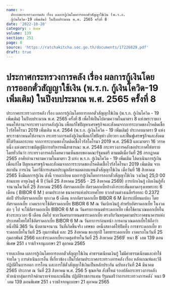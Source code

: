 ```yaml
---
name: >-
  ประกาศกระทรวงการคลัง เรื่อง ผลการกู้เงินโดยการออกตั๋วสัญญาใช้เงิน (พ.ร.ก.
  กู้เงินโควิด-19 เพิ่มเติม) ในปีงบประมาณ พ.ศ. 2565 ครั้งที่ 8
date: '2022-10-20'
category: ง พิเศษ
volume: 139
section: 251
page: 8
source: 'https://ratchakitcha.soc.go.th/documents/17226829.pdf'
draft: true
---
```


# ประกาศกระทรวงการคลัง เรื่อง ผลการกู้เงินโดยการออกตั๋วสัญญาใช้เงิน (พ.ร.ก. กู้เงินโควิด-19 เพิ่มเติม) ในปีงบประมาณ พ.ศ. 2565 ครั้งที่ 8

ประกาศกระทรวงการคลัง เรื่อง ผลการกู้เงินโดยการออกตั๋วสัญญาใช้เงิน (พ.ร.ก. กู้เงินโควิด - 19 เพิ่มเติม) ในปีงบประมาณ พ.ศ. 2565 ครั้งที่ 8 เพื่อให้เป็นไปตามความในมาตรา 8 แห่งพระราชกาหนดให้อานาจกระทรวงการคลังกู้เงิน เพื่อแก้ไขปัญหาเศรษฐกิจและสังคมจากการระบาดของโรคติดเชื้อไวรัสโคโรนา 2019 เพิ่มเติม พ.ศ. 2564 (พ.ร.ก. กู้เงินโควิด - 19 เพิ่มเติม) ประกอบมาตรา 9 แห่งพระราชกาหนดให้อานาจ กระทรวงการคลังกู้เงินเพื่อแก้ไขปัญหำ เยียวยา และฟื้นฟูเศรษฐกิจและสังคม ที่ได้รับผลกระทบ จากการระบาดของโรคติดเชื้อไวรัสโคโรนา 2019 พ.ศ. 2563 และมาตรา 16 วรรคหนึ่ง แห่งพระราชบัญญัติการบริหารหนี้สาธารณะ พ.ศ. 2548 กระทรวงการคลังขอประกาศให้ทราบ โดยทั่วกันว่า กระทรวงการคลังโดยความเห็นชอบของคณะรัฐมนตรี ตามมติเมื่อวันที่ 26 กรกฎาคม 2565 อาศัยอำนาจตามความในมาตรา 3 แห่ง พ.ร.ก. กู้เงินโควิด - 19 เพิ่มเติม ได้ดาเนินการกู้เงินเพื่อแก้ไข ปัญหาเศรษฐกิจและสังคมจากการระบาดของโรคติดเชื้อไวรัสโคโรนา 2019 เพิ่มเติม จากสถาบัน การเงิน โดยวิธีการเสนอประมูลอัตราผลตอบแทนตั๋วสัญญาใช้เงิน เมื่อวันที่ 18 สิงหาคม 2565 ซึ่งมีผลการกู้เงิน ดังนี้ รายละเอียด ผลการกู้เงินโดยการออกตั๋วสัญญาใช้เงิน วงเงินกู้ 25,0 00 ล้านบาท อายุเงินกู้ 4 ปี (วันที่ 25 สิงหาคม 2565 - 25 สิงหาคม 2569) การเบิกเงินกู้ เบิกเงินกู้ทั้งจานวนในวันที่ 25 สิงหาคม 2565 อัตราดอกเบี้ย อัตราดอกเบี้ยอ้างอิงระยะสั้นตลาดกรุงเทพระยะ 6 เดือน ( BIBOR 6 M ) ตามประกาศ ธนาคารแห่งประเทศไทย บวกส่วนต่างเฉลี่ยร้อยละ 0.2372 ต่อปี ปรับอัตราดอกเบี้ย ทุกงวด 6 เดือน หากอัตราดอกเบี้ย BIBOR 6 M มีการเปลี่ยนแปลง โดยอัตราดอกเบี้ย งวดแรกจะใช้อัตราดอกเบี้ย BIBOR 6 M ณ วันเบิกเงินกู้ สำหรับอัตราดอกเบี้ย ในงวดต่อ ๆ ไป จะใช้อัตราดอกเบี้ย BIBOR 6 M ณ วันครบกาหนดชำระดอกเบี้ย เพื่อใช้คานวณดอกเบี้ยในช่วงระยะเวลา 6 เดือน ถัดไป หากวันครบกาหนดชาระดอกเบี้ย ตรงกับวันหยุดตามประกาศธนาคารแห่งประเทศไทยให้ใช้อัตราดอกเบี้ย BIBOR 6 M ณ วันทาการก่อนหน้า การคานวณดอกเบี้ยให้ถือว่าหนึ่งปีมี 365 วัน นับตามจานวน วันที่เกิดขึ้นจริง เศษขอ งหนึ่งสตางค์ให้ปัดทิ้ง การชาระดอกเบี้ย ชาระดอกเบี้ยในวันที่ 25 กุมภาพันธ์ และ 25 สิงหาคม ของทุกปี โดยชาระดอกเบี้ย งวดแรกในวันที่ 25 กุมภาพันธ์ 2566 และชำระดอกเบี้ยงวดสุดท้ายในวันที่ 25 สิงหาคม 2569 ้ หนา 8 ่ เลม 139 ตอนพิเศษ 251 ง ราชกิจจานุเบกษา 21 ตุลาคม 2565

รายละเอียด ผลการกู้เงินโดยการออกตั๋วสัญญาใช้เงิน ค่าธรรมเนียมเงินกู้ ไม่มีค่าธรรมเนียมและค่าใช้จ่ายใด ๆ การดำเนินการอื่น ที่เกี่ยวข้อง เป็นไปตามประกาศกระทรวงการคลัง เรื่อง หลักเกณฑ์และวิธีปฏิบัติในการออก การโอน และการใช้ตั๋วสัญญาใช้เงินเป็นหลักประกัน ฉบับลงวันที่ 24 มีนาคม 2565 ประกาศ ณ วันที่ 23 สิงหาคม พ.ศ. 256 5 ชุณหจิต สังข์ใหม่ รองปลัดกระทรวงการคลัง หัวหน้ากลุ่มภารกิจด้านรายจ่ายและหนี้สิน ปฏิบัติราชการแทน รัฐมนตรีว่าการกระทรวงการคลัง ้ หนา 9 ่ เลม 139 ตอนพิเศษ 251 ง ราชกิจจานุเบกษา 21 ตุลาคม 2565
